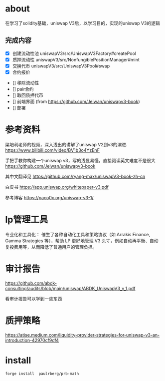 # about
在学习了solidity基础，uniswap V3后，以学习目的，实现的uniswap V3的逻辑

## 完成内容
- [x] 创建流动性池 uniswapV3/src/UniswapV3Factory#createPool
- [x] 质押流动性 uniswapV3/src/NonfungiblePositionManager#mint
- [x] 交换代币 uniswapV3/src/UniswapV3Pool#swap
- [x]  合约报价
- []  移除流动性
- []  pair合约
- []  取回质押代币
- []  前端界面 (from https://github.com/Jeiwan/uniswapv3-book)
- []  部署



# 参考资料
梁培利老师的视频，深入浅出的讲解了uniswap V2到v3的演进.
https://www.bilibili.com/video/BV1b3o4YzEnF


手把手教你构建一个uniswap v3，写的浅显易懂，直接阅读英文难度不是很大
https://github.com/Jeiwan/uniswapv3-book

其中文翻译见
https://github.com/ryang-max/uniswapV3-book-zh-cn

白皮书
https://app.uniswap.org/whitepaper-v3.pdf

参考博客
https://paco0x.org/uniswap-v3-1/

# lp管理工具
专业化和工具化： 催生了各种自动化工具和策略协议（如 Arrakis Finance, Gamma Strategies 等），帮助 LP 更好地管理 V3 头寸，例如自动再平衡、自动复投费用等，从而降低了普通用户的管理负担。

# 审计报告
https://github.com/abdk-consulting/audits/blob/main/uniswap/ABDK_UniswapV3_v_1.pdf

看审计报告可以学到一些东西

# 质押策略 
https://atise.medium.com/liquidity-provider-strategies-for-uniswap-v3-an-introduction-42970cf9df4


# install
```
forge install  paulrberg/prb-math
```


